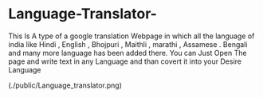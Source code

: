 # Language-Translator-
This Is A type of a google translation Webpage in which all the language of india like Hindi , English , Bhojpuri , Maithli , marathi , Assamese . Bengali  and  many more language has been added there.
 You can Just Open The page and write text in any Language and than covert it into your Desire Language

(./public/Language_translator.png)
